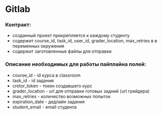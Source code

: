 # Gitlab
### Контракт:
- созданный проект прикрепляется к каждому студенту
- содержит course_id, task_id, user_id, grader_location, max_retries в в переменных окружения
- содержит заготовленные файлы для отправки
### Описание необходимых для работы пайплайна полей:
- course_id - id курса в classroom
- task_id - id задания
- cretor_token - токен создавшего курс
- grader_location - url для отправки готовых задний (url грейдера)
- max_retries - количество возможных попыток
- expiration_date - дедлайн задания
- student_email - email студента
